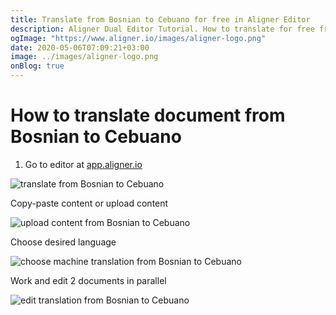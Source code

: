 ```yaml
---
title: Translate from Bosnian to Cebuano for free in Aligner Editor
description: Aligner Dual Editor Tutorial. How to translate for free from Bosnian to Cebuano. Aligner is multilingual document management platform. 
ogImage: "https://www.aligner.io/images/aligner-logo.png"
date: 2020-05-06T07:09:21+03:00
image: ../images/aligner-logo.png
onBlog: true
---
```


# How to translate document from Bosnian to Cebuano

1. Go to editor at [app.aligner.io](https://app.aligner.io "Aligner App web page")

![translate from Bosnian to Cebuano](../aligner-blank-editor.png "translate from Bosnian to Cebuano")

Copy-paste content or upload content

![upload content from Bosnian to Cebuano](../aligner-uploaded-document.png "upload content from Bosnian to Cebuano")

Choose desired language

![choose machine translation from Bosnian to Cebuano](../aligner-language-dropdown.png "choose machine translation from Bosnian to Cebuano")

Work and edit 2 documents in parallel

![edit translation from Bosnian to Cebuano](../aligner-double-sitded-editor.png "edit translation from Bosnian to Cebuano")


